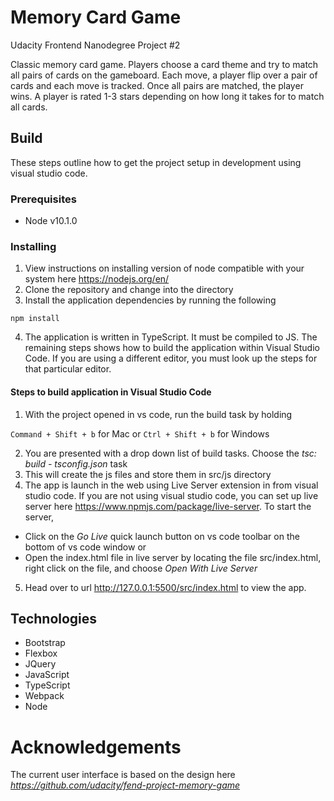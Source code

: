 # Memory Card Game
Udacity Frontend Nanodegree Project #2

Classic memory card game. Players choose a card theme and try to match all pairs of cards on the gameboard. Each move, a player flip over a pair of cards and each move is tracked. Once all pairs are matched, the player wins. A player is rated 1-3 stars depending on how long it takes for to match all cards.

## Build
These steps outline how to get the project setup in development using visual studio code.

### Prerequisites
* Node v10.1.0

### Installing
1. View instructions on installing version of node compatible with your system here https://nodejs.org/en/
2. Clone the repository and change into the directory
3. Install the application dependencies by running the following

`npm install`

4. The application is written in TypeScript. It must be compiled to JS. The remaining steps shows how to build the application within Visual Studio Code. If you are using a different editor, you must look up the steps for that particular editor.

#### Steps to build application in Visual Studio Code
1. With the project opened in vs code, run the build task by holding

`Command + Shift + b` for Mac or
`Ctrl + Shift + b` for Windows



2. You are presented with a drop down list of build tasks. Choose the *tsc: build - tsconfig.json* task
3. This will create the js files and store them in src/js directory
4. The app is launch in the web using Live Server extension in from visual studio code. If you are not using visual studio code, you can set up live server here https://www.npmjs.com/package/live-server. To start the server,

* Click on the *Go Live* quick launch button on vs code toolbar on the bottom of vs code window or
* Open the index.html file in live server by locating the file src/index.html, right click on the file, and choose *Open With Live Server*

5. Head over to url http://127.0.0.1:5500/src/index.html to view the app.

## Technologies
* Bootstrap
* Flexbox
* JQuery
* JavaScript
* TypeScript
* Webpack
* Node

# Acknowledgements
The current user interface is based on the design here *https://github.com/udacity/fend-project-memory-game*

